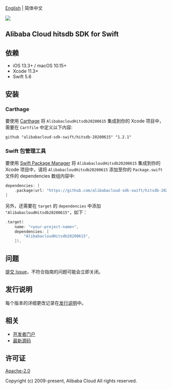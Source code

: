 [English](README.md) | 简体中文

![](https://aliyunsdk-pages.alicdn.com/icons/AlibabaCloud.svg)

## Alibaba Cloud hitsdb SDK for Swift

## 依赖

- iOS 13.3+ / macOS 10.15+
- Xcode 11.3+
- Swift 5.6

## 安装

### Carthage

要使用 [Carthage](https://github.com/Carthage/Carthage) 将 `AlibabacloudHitsdb20200615` 集成到你的 Xcode 项目中，需要在 `Cartfile` 中定义以下内容:

```ogdl
github "alibabacloud-sdk-swift/hitsdb-20200615" "1.2.1"
```

### Swift 包管理工具

要使用 [Swift Package Manager](https://swift.org/package-manager/) 将 `AlibabacloudHitsdb20200615` 集成到你的 Xcode 项目中，请将 `AlibabacloudHitsdb20200615` 添加至你的 `Package.swift` 文件的 dependencies 数组内容中:

```swift
dependencies: [
    .package(url: "https://github.com/alibabacloud-sdk-swift/hitsdb-20200615.git", from: "1.2.1")
]
```

另外，还需要在 `target` 的 `dependencies` 中添加 `"AlibabacloudHitsdb20200615"`，如下：

```swift
.target(
    name: "<your-project-name>",
    dependencies: [
        "AlibabacloudHitsdb20200615",
    ]),
```

## 问题

[提交 Issue](https://github.com/alibabacloud-sdk-swift/hitsdb-20200615/issues/new)，不符合指南的问题可能会立即关闭。

## 发行说明

每个版本的详细更改记录在[发行说明](./ChangeLog.txt)中。

## 相关

* [开发者门户](https://next.api.aliyun.com/home)
* [最新源码](https://github.com/alibabacloud-sdk-swift/hitsdb-20200615)

## 许可证

[Apache-2.0](http://www.apache.org/licenses/LICENSE-2.0)

Copyright (c) 2009-present, Alibaba Cloud All rights reserved.
